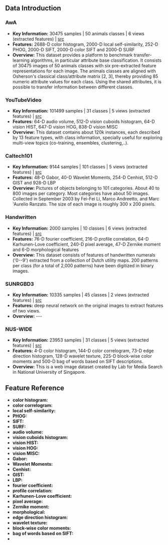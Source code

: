 ## Data Introduction

### AwA

- **Key Information:** 30475 samples | 50 animals classes | 6 views (extracted features) | <a href="https://cvml.ist.ac.at/AwA/">src</a>
- **Features:** 2688-D color histogram, 2000-D local self-similarity, 252-D PHOG, 2000-D SIFT, 2000-D color SIFT and 2000-D SURF
- **Overview:** This dataset provides a platform to benchmark transfer-learning algorithms, in particular attribute base classification. It consists of 30475 images of 50 animals classes with six pre-extracted feature representations for each image. The animals classes are aligned with Osherson's classical class/attribute matrix [2, 3], thereby providing 85 numeric attribute values for each class. Using the shared attributes, it is possible to transfer information between different classes.

### YouTubeVideo

- **Key Information:** 101499 samples | 31 classes | 5 views (extracted features) | <a href="http://archive.ics.uci.edu/ml/datasets/YouTube+Multiview+Video+Games+Dataset">src</a>
- **Features:** 64-D audio volume, 512-D vision cuboids histogram, 64-D vision HIST, 647-D vision HOG, 838-D vision MISC 
- **Overview:** This dataset contains about 120k instances, each described by 13 feature types, with class information, specially useful for exploring multi-view topics (co-training, ensembles, clustering,..).

### Caltech101

- **Key Information:** 9144 samples | 101 classes | 5 views (extracted features) | <a href="http://www.vision.caltech.edu/Image_Datasets/Caltech101/">src</a>
- **Features:** 48-D Gabor, 40-D Wavelet Moments, 254-D Cenhist, 512-D GIST and 928-D LBP
- **Overview:** Pictures of objects belonging to 101 categories. About 40 to 800 images per category. Most categories have about 50 images. Collected in September 2003 by Fei-Fei Li, Marco Andreetto, and Marc 'Aurelio Ranzato. The size of each image is roughly 300 x 200 pixels.

### Handwritten

- **Key Information:** 2000 samples | 10 classes | 6 views (extracted features) | <a href="https://archive.ics.uci.edu/ml/datasets/Multiple+Features/">src</a>
- **Features:** 76-D fourier coefficient, 216-D profile correlation, 64-D Karhunen-Love coefficient, 240-D pixel average, 47-D Zernike moment and 6-D morphological features
- **Overview:** This dataset consists of features of handwritten numerals ('0--9') extracted from a collection  of Dutch utility maps. 200 patterns per class (for a total of 2,000 patterns) have been digitized in binary images.

### SUNRGBD3

- **Key Information:** 10335 samples | 45 classes | 2 views (extracted features) | <a href="http://rgbd.cs.princeton.edu/">src</a>
- **Features:** deep neural network on the original images to extract features of two views.
- **Overview:** ---

### NUS-WIDE

- **Key Information:** 23953 samples | 31 classes | 5 views (extracted features) | <a href="https://lms.comp.nus.edu.sg/wp-content/uploads/2019/research/nuswide/NUS-WIDE.html">src</a>
- **Features:** 4-D color histogram, 144-D color correlogram, 73-D edge direction histogram, 128-D wavelet texture, 225-D block-wise color moments and 500-D bag of words based on SIFT descriptions.
- **Overview:** This is a web image dataset created by Lab for Media Search in National University of Singapore.

## Feature Reference

- **color histogram:** 
- **color correlogram:**
- **local self-similarity:** 
- **PHOG:** 
- **SIFT:** 
- **SURF:** 
- **audio volume:** 
- **vision cuboids histogram:** 
- **vision HIST:** 
- **vision HOG:** 
- **vision MISC:** 
- **Gabor:** 
- **Wavelet Moments:** 
- **Cenhist:** 
- **GIST:** 
- **LBP:** 
- **fourier coefficient:** 
- **profile correlation:** 
- **Karhunen-Love coefficient:** 
- **pixel average:** 
- **Zernike moment:** 
- **morphological:** 
- **edge direction histogram:** 
- **wavelet texture:** 
- **block-wise color moments:** 
- **bag of words based on SIFT:** 
- 